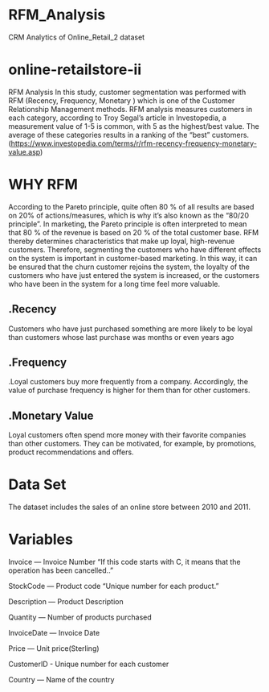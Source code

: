 # RFM_Analysis
CRM Analytics of Online_Retail_2 dataset

# online-retailstore-ii
RFM Analysis
In this study, customer segmentation was performed with RFM (Recency, Frequency, Monetary ) which is one of the Customer Relationship Management methods.
RFM analysis measures customers in each category, according to Troy Segal’s article in Investopedia, a measurement value of 1-5 is common, with 5 as the highest/best value. The average of these categories results in a ranking of the “best” customers. (https://www.investopedia.com/terms/r/rfm-recency-frequency-monetary-value.asp)

# WHY RFM
According to the Pareto principle, quite often 80 % of all results are based on 20% of actions/measures, which is why it’s also known as the “80/20 principle”. In marketing, the Pareto principle is often interpreted to mean that 80 % of the revenue is based on 20 % of the total customer base. RFM thereby determines characteristics that make up loyal, high-revenue customers.
Therefore, segmenting the customers who have different effects on the system is important in customer-based marketing. In this way, it can be ensured that the churn customer rejoins the system, the loyalty of the customers who have just entered the system is increased, or the customers who have been in the system for a long time feel more valuable.
## .Recency
Customers who have just purchased something are more likely to be loyal than customers whose last purchase was months or even years ago

## .Frequency
.Loyal customers buy more frequently from a company. Accordingly, the value of purchase frequency is higher for them than for other customers.

## .Monetary Value
Loyal customers often spend more money with their favorite companies than other customers. They can be motivated, for example, by promotions, product recommendations and offers. 

# Data Set
The dataset includes the sales of an online store between 2010 and 2011.

# Variables
Invoice — Invoice Number “If this code starts with C, it means that the operation has been cancelled..”

StockCode — Product code “Unique number for each product.” 

Description — Product Description

Quantity — Number of products purchased

InvoiceDate — Invoice Date

Price — Unit price(Sterling)

CustomerID - Unique number for each customer

Country — Name of the country 
